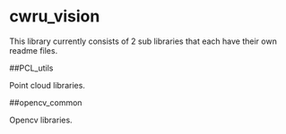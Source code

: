 # cwru_vision

This library currently consists of 2 sub libraries that each have their own readme files.

##PCL_utils

Point cloud libraries.

##opencv_common

Opencv libraries.




